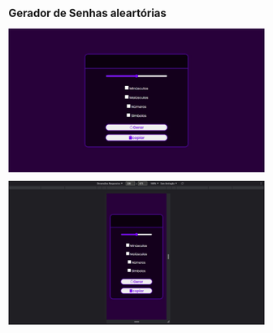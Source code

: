 ## Gerador de Senhas aleartórias

<div align="center">

![Design preview for the project](design/preview.jpg)

![Design preview for the project](design/mobile-preview.jpg)

</div>
